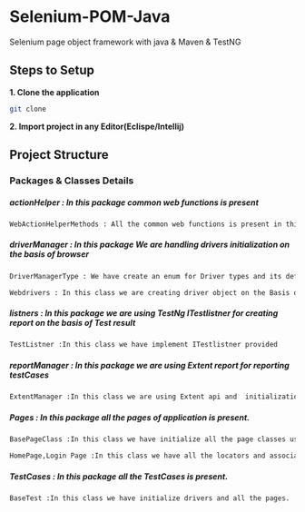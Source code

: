 # Selenium-POM-Java
Selenium page object framework with java &amp; Maven &amp; TestNG 

## Steps to Setup

**1. Clone the application**

```bash
git clone 
```

**2. Import project in any Editor(Eclispe/Intellij)**


## Project Structure
### Packages & Classes Details 

##### actionHelper : In this package common web functions is present

```bash
WebActionHelperMethods : All the common web functions is present in this class like click(),Scroll(),Enter() etc.
```
##### driverManager : In this package We are handling drivers initialization on the basis of browser 

```bash
DriverManagerType : We have create an enum for Driver types and its definations
```
```bash
Webdrivers : In this class we are creating driver object on the Basis of DriverType  like DriverManagerType.CHROME,DriverManagerType.firefoxdriver
```
##### listners : In this package we are using TestNg ITestlistner for creating report on the basis of Test result

```bash
TestListner :In this class we have implement ITestlistner provided 
```
##### reportManager : In this package we are using Extent report for reporting testCases

```bash
ExtentManager :In this class we are using Extent api and  initialization of Extent object 
```

##### Pages : In this package all the pages of application is present.

```bash
BasePageClass :In this class we have initialize all the page classes using PagePafctory conecepts(PageFactory.initElements)
```
```bash
HomePage,Login Page :In this class we have all the locators and associated methods.
```
##### TestCases : In this package all the TestCases is present.

```bash
BaseTest :In this class we have initialize drivers and all the pages.
```

